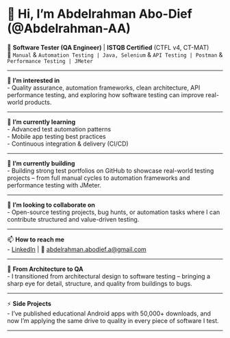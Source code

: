 # 👋 Hi, I’m Abdelrahman Abo-Dief (@Abdelrahman-AA)

🎯 **Software Tester (QA Engineer)** | **ISTQB Certified** (CTFL v4, CT-MAT)  
🧪 ```Manual``` & ```Automation Testing | Java, Selenium``` & ```API Testing | Postman``` & ```Performance Testing | JMeter``` 

---

👀 **I’m interested in**  
      - Quality assurance, automation frameworks, clean architecture, API performance testing, and exploring how software testing can improve real-world products.

---

🌱 **I’m currently learning**  
    - Advanced test automation patterns  
    - Mobile app testing best practices  
    - Continuous integration & delivery (CI/CD)

---

💼 **I’m currently building**  
    - Building strong test portfolios on GitHub to showcase real-world testing projects – from full manual cycles to automation frameworks and performance testing with JMeter.

---

💞️ **I’m looking to collaborate on**  
    - Open-source testing projects, bug hunts, or automation tasks where I can contribute structured and value-driven testing.

---

📫 **How to reach me**  
    - [LinkedIn](https://www.linkedin.com/in/abdelrahman-abodief) | 📧 abdelrahman.abodief.a@gmail.com

---

🚀 **From Architecture to QA**   
    - I transitioned from architectural design to software testing – bringing a sharp eye for detail, structure, and quality from buildings to bugs.

---

⚡ **Side Projects**  
    - I’ve published educational Android apps with 50,000+ downloads, and now I’m applying the same drive to quality in every piece of software I test.

---

<!---
Abdelrahman-AA/Abdelrahman-AA is a ✨ special ✨ repository because its `README.md` (this file) appears on your GitHub profile.
You can click the Preview link to take a look at your changes.
--->
